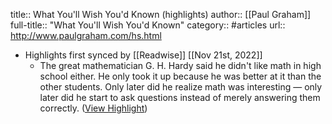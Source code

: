 title:: What You'll Wish You'd Known (highlights)
author:: [[Paul Graham]]
full-title:: "What You'll Wish You'd Known"
category:: #articles
url:: http://www.paulgraham.com/hs.html

- Highlights first synced by [[Readwise]] [[Nov 21st, 2022]]
	- The great mathematician G. H. Hardy said he didn't like math in high school either. He only took it up because he was better at it than the other students. Only later did he realize math was interesting — only later did he start to ask questions instead of merely answering them correctly. ([View Highlight](https://read.readwise.io/read/01gjcnm1mqzwr0w2a6ey3a8kkk))